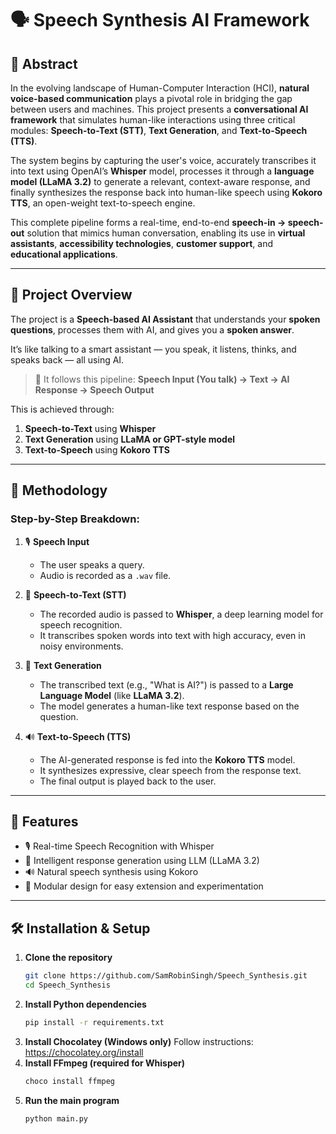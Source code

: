# 🗣️ Speech Synthesis AI Framework


## 📝 Abstract

In the evolving landscape of Human-Computer Interaction (HCI), **natural voice-based communication** plays a pivotal role in bridging the gap between users and machines. This project presents a **conversational AI framework** that simulates human-like interactions using three critical modules: **Speech-to-Text (STT)**, **Text Generation**, and **Text-to-Speech (TTS)**.

The system begins by capturing the user's voice, accurately transcribes it into text using OpenAI’s **Whisper** model, processes it through a **language model (LLaMA 3.2)** to generate a relevant, context-aware response, and finally synthesizes the response back into human-like speech using **Kokoro TTS**, an open-weight text-to-speech engine.

This complete pipeline forms a real-time, end-to-end **speech-in → speech-out** solution that mimics human conversation, enabling its use in **virtual assistants**, **accessibility technologies**, **customer support**, and **educational applications**.

---

## 📌 Project Overview

The project is a **Speech-based AI Assistant** that understands your **spoken questions**, processes them with AI, and gives you a **spoken answer**.

It’s like talking to a smart assistant — you speak, it listens, thinks, and speaks back — all using AI.

> 🔄 It follows this pipeline:
**Speech Input (You talk) → Text → AI Response → Speech Output**

This is achieved through:
1. **Speech-to-Text** using **Whisper**
2. **Text Generation** using **LLaMA or GPT-style model**
3. **Text-to-Speech** using **Kokoro TTS**

---

## 🔬 Methodology

### Step-by-Step Breakdown:

1. 🎙️ **Speech Input**
   - The user speaks a query.
   - Audio is recorded as a `.wav` file.

2. 📝 **Speech-to-Text (STT)**
   - The recorded audio is passed to **Whisper**, a deep learning model for speech recognition.
   - It transcribes spoken words into text with high accuracy, even in noisy environments.

3. 🤖 **Text Generation**
   - The transcribed text (e.g., "What is AI?") is passed to a **Large Language Model** (like **LLaMA 3.2**).
   - The model generates a human-like text response based on the question.

4. 🔊 **Text-to-Speech (TTS)**
   - The AI-generated response is fed into the **Kokoro TTS** model.
   - It synthesizes expressive, clear speech from the response text.
   - The final output is played back to the user.

---

## 🚀 Features

- 🎙️ Real-time Speech Recognition with Whisper
- 🧠 Intelligent response generation using LLM (LLaMA 3.2)
- 🔊 Natural speech synthesis using Kokoro
- 📁 Modular design for easy extension and experimentation

---

## 🛠️ Installation & Setup

1. **Clone the repository**
   ```bash
   git clone https://github.com/SamRobinSingh/Speech_Synthesis.git
   cd Speech_Synthesis
2. **Install Python dependencies**
   ```bash
   pip install -r requirements.txt
3. **Install Chocolatey (Windows only)**
   Follow instructions: https://chocolatey.org/install
4. **Install FFmpeg (required for Whisper)**
   ```bash
   choco install ffmpeg
5. **Run the main program**
   ```bash
   python main.py



